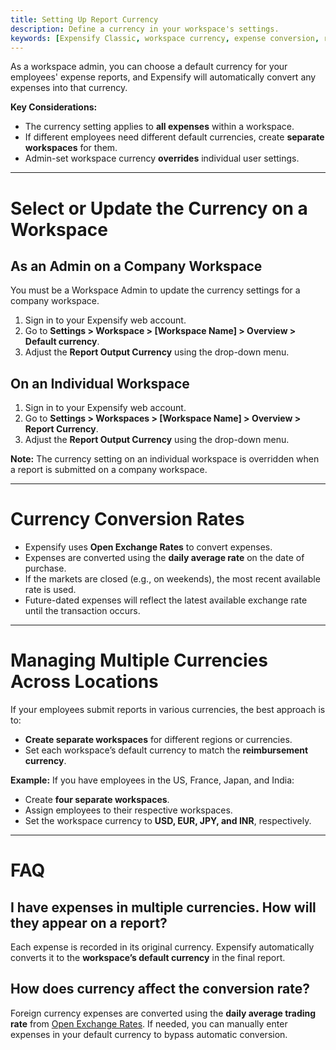 ```yaml
---
title: Setting Up Report Currency
description: Define a currency in your workspace's settings.
keywords: [Expensify Classic, workspace currency, expense conversion, report output currency]
---
```

  
As a workspace admin, you can choose a default currency for your employees' expense reports, and Expensify will automatically convert any expenses into that currency.  

**Key Considerations:**
- The currency setting applies to **all expenses** within a workspace.
- If different employees need different default currencies, create **separate workspaces** for them.
- Admin-set workspace currency **overrides** individual user settings.

---

# Select or Update the Currency on a Workspace

## As an Admin on a Company Workspace

You must be a Workspace Admin to update the currency settings for a company workspace. 

1. Sign in to your Expensify web account.
2. Go to **Settings > Workspace > [Workspace Name] > Overview > Default currency**.
3. Adjust the **Report Output Currency** using the drop-down menu.

## On an Individual Workspace

1. Sign in to your Expensify web account.
2. Go to **Settings > Workspaces > [Workspace Name] > Overview > Report Currency**.
3. Adjust the **Report Output Currency** using the drop-down menu.

**Note:** The currency setting on an individual workspace is overridden when a report is submitted on a company workspace.

---

# Currency Conversion Rates

- Expensify uses **Open Exchange Rates** to convert expenses.
- Expenses are converted using the **daily average rate** on the date of purchase.
- If the markets are closed (e.g., on weekends), the most recent available rate is used.
- Future-dated expenses will reflect the latest available exchange rate until the transaction occurs.

---

# Managing Multiple Currencies Across Locations

If your employees submit reports in various currencies, the best approach is to:

- **Create separate workspaces** for different regions or currencies.
- Set each workspace’s default currency to match the **reimbursement currency**.

**Example:** If you have employees in the US, France, Japan, and India:
- Create **four separate workspaces**.
- Assign employees to their respective workspaces.
- Set the workspace currency to **USD, EUR, JPY, and INR**, respectively.

---

# FAQ

## I have expenses in multiple currencies. How will they appear on a report?
Each expense is recorded in its original currency. Expensify automatically converts it to the **workspace’s default currency** in the final report.

## How does currency affect the conversion rate?
Foreign currency expenses are converted using the **daily average trading rate** from [Open Exchange Rates](https://openexchangerates.org/). If needed, you can manually enter expenses in your default currency to bypass automatic conversion.

